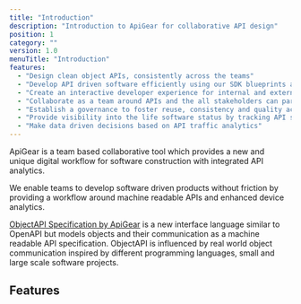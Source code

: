 ```yaml
---
title: "Introduction"
description: "Introduction to ApiGear for collaborative API design"
position: 1
category: ""
version: 1.0
menuTitle: "Introduction"
features:
  - "Design clean object APIs, consistently across the teams"
  - "Develop API driven software efficiently using our SDK blueprints and simulations"
  - "Create an interactive developer experience for internal and external stakeholders"
  - "Collaborate as a team around APIs and the all stakeholders can participate"
  - "Establish a governance to foster reuse, consistency and quality across your teams."
  - "Provide visibility into the life software status by tracking API status"
  - "Make data driven decisions based on API traffic analytics"
---
```


ApiGear is a team based collaborative tool which provides a new and unique digital workflow for software construction with integrated API analytics.

We enable teams to develop software driven products without friction by providing a workflow around machine readable APIs and enhanced device analytics.

[ObjectAPI Specification by ApiGear](https://objectapi.org) is a new interface language similar to OpenAPI but models objects and their communication as a machine readable API specification. ObjectAPI is influenced by real world object communication inspired by different programming languages, small and large scale software projects.

## Features

<list :items="features"></list>
